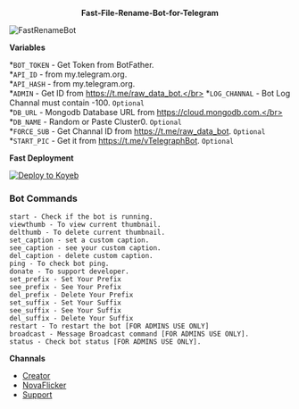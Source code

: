 **<p align="center">Fast-File-Rename-Bot-for-Telegram</p>**

![FastRenameBot](https://graph.org/file/d0d481c3fc0a838e03448.jpg)

**Variables**

*`BOT_TOKEN` - Get Token from BotFather.</br>
*`API_ID` - from my.telegram.org.</br>
*`API_HASH` - from my.telegram.org.</br>
*`ADMIN` - Get ID from https://t.me/raw_data_bot.</br>
*`LOG_CHANNAL` - Bot Log Channal must contain -100. `Optional`</br>
*`DB_URL` - Mongodb Database URL from https://cloud.mongodb.com.</br>
*`DB_NAME` - Random or Paste Cluster0. `Optional`</br>
*`FORCE_SUB` - Get Channal ID from https://t.me/raw_data_bot. `Optional`</br>
*`START_PIC` - Get it from https://t.me/vTelegraphBot. `Optional`</br>

**Fast Deployment**

[![Deploy to Koyeb](https://www.koyeb.com/static/images/deploy/button.svg)](https://github.com/AbidAbdullah199/Fast-File-Rename-Bot-for-Telegram/tree/main&name=fast-rename-bot)

### Bot Commands

```
start - Check if the bot is running.
viewthumb - To view current thumbnail.
delthumb - To delete current thumbnail.
set_caption - set a custom caption.
see_caption - see your custom caption.
del_caption - delete custom caption.
ping - To check bot ping.
donate - To support developer.
set_prefix - Set Your Prefix
see_prefix - See Your Prefix
del_prefix - Delete Your Prefix
set_suffix - Set Your Suffix
see_suffix - See Your Suffix
del_suffix - Delete Your Suffix
restart - To restart the bot [FOR ADMINS USE ONLY]
broadcast - Message Broadcast command [FOR ADMINS USE ONLY].
status - Check bot status [FOR ADMINS USE ONLY].
```


**Channals**
- [Creator](https://t.me/abidabdullah199)
- [NovaFlicker](https://t.me/NovaFlicker)
- [Support](https://t.me/+A_MppwLm9mg1Y2Rl)




